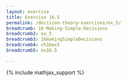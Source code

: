```yaml
---
layout: exercise
title: Exercise 16.5
permalink: /decision-theory-exercises/ex_5/
breadcrumb: 16-Making-Simple-Decisions
breadcrumb2: ex_5
breadcrumb3: 16makingSimpleDecisions
breadcrumb4: ch16ex5
breadcrumb5: ex16.5

---
```


{% include mathjax_support %}



